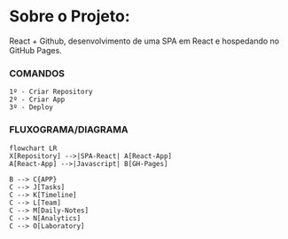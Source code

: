 # Sobre o Projeto:
React + Github, desenvolvimento de uma SPA em React e hospedando no GitHub Pages.


### COMANDOS

```
1º - Criar Repository
2º - Criar App
3º - Deploy
```


### FLUXOGRAMA/DIAGRAMA

```mermaid
flowchart LR
X[Repository] -->|SPA-React| A[React-App]
A[React-App] -->|Javascript| B[GH-Pages]

B --> C{APP}
C --> J[Tasks]
C --> K[Timeline]
C --> L[Team]
C --> M[Daily-Notes]
C --> N[Analytics]
C --> O[Laboratory]

```

